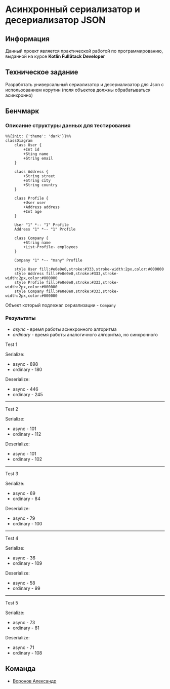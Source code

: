 # Асинхронный сериализатор и десериализатор JSON

## Информация
Данный проект является практической работой по программированию, выданной на курсе **Kotlin FullStack Developer**

## Техническое задание
Разработать универсальный сериализатор и десериализатор для Json с использованием корутин (поля объектов должны обрабатываться асинхронно)

## Бенчмарк

### Описание структуры данных для тестирования

```mermaid
%%{init: {'theme': 'dark'}}%%
classDiagram
    class User {
        +Int id
        +Sting name
        +String email
    }
    
    class Address {
        +String street
        +String city
        +String country
    }
    
    class Profile {
        +User user
        +Address address
        +Int age
    }
    
    User "1" *-- "1" Profile
    Address "1" *-- "1" Profile
    
    class Company {
        +String name
        +List~Profile~ employees
    }
    
    Company "1" *-- "many" Profile

    style User fill:#e0e0e0,stroke:#333,stroke-width:2px,color:#000000
    style Address fill:#e0e0e0,stroke:#333,stroke-width:2px,color:#000000
    style Profile fill:#e0e0e0,stroke:#333,stroke-width:2px,color:#000000
    style Company fill:#e0e0e0,stroke:#333,stroke-width:2px,color:#000000
```
Объект который подлежал сериализации - `Company`

### Результаты

- *async* - время работы асинхронного алгоритма
- *ordinary* - время работы аналогичного алгоритма, но синхронного

Test 1

Serialize:
- async - 898
- ordinary - 180

Deserialize:
- async - 446
- ordinary - 245
-----------------------------------------
Test 2

Serialize:
- async - 101
- ordinary - 112

Deserialize:
- async - 101
- ordinary - 102
-----------------------------------------
Test 3

Serialize:
- async - 69
- ordinary - 84

Deserialize:
- async - 79
- ordinary - 100
-----------------------------------------
Test 4

Serialize:
- async - 36
- ordinary - 109

Deserialize:
- async - 58
- ordinary - 99
-----------------------------------------
Test 5

Serialize:
- async - 73
- ordinary - 81

Deserialize:
- async - 71
- ordinary - 108

## Команда
- [Воронов Александр](https://github.com/sanai1)
